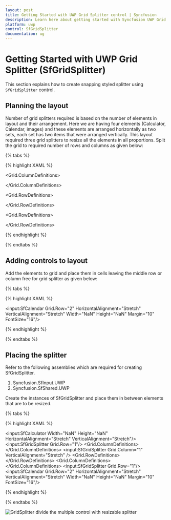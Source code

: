 ```yaml
---
layout: post
title: Getting Started with UWP Grid Splitter control | Syncfusion
description: Learn here about getting started with Syncfusion UWP Grid Splitter (SfGridSplitter) control, its elements and more.
platform: uwp
control: SfGridSplitter
documentation: ug
---
```


# Getting Started with UWP Grid Splitter (SfGridSplitter)

This section explains how to create snapping styled splitter using `SfGridSplitter` control.

## Planning the layout 

Number of grid splitters required is based on the number of elements in layout and their arrangement. Here we are having four elements (Calculator, Calendar, images) and these elements are arranged horizontally as two sets, each set has two items that were arranged vertically. This layout required three grid splitters to resize all the elements in all proportions. Split the grid to required number of rows and columns as given below:

{% tabs %}

{% highlight XAML %}

<Grid Background="{ThemeResource ApplicationPageBackgroundThemeBrush}">

<Grid.ColumnDefinitions>

<ColumnDefinition Width="0.5*" MinWidth="50"/>

<ColumnDefinition Width="25"/>

<ColumnDefinition MinWidth="50"/>

</Grid.ColumnDefinitions>

<Grid>

<Grid.RowDefinitions>

<RowDefinition MinHeight="50"/>

<RowDefinition Height="Auto"/>

<RowDefinition Height="0.5*" MinHeight="50"/>

</Grid.RowDefinitions>

</Grid>

<Grid Grid.Column="2">

<Grid.RowDefinitions>

<RowDefinition Height="0.5*" MinHeight="50"/>

<RowDefinition Height="Auto"/>

<RowDefinition MinHeight="50"/>

</Grid.RowDefinitions>

</Grid>

</Grid>

{% endhighlight %}

{% endtabs %}

## Adding controls to layout 

Add the elements to grid and place them in cells leaving the middle row or column free for grid splitter as given below:

{% tabs %}

{% highlight XAML %}

<Grid Background="{ThemeResource ApplicationPageBackgroundThemeBrush}">
<Grid.ColumnDefinitions>
<ColumnDefinition Width="0.5*" MinWidth="50"/>
<ColumnDefinition Width="25"/>
<ColumnDefinition MinWidth="50"/>
</Grid.ColumnDefinitions>
<Grid>
<Grid.RowDefinitions>
<RowDefinition MinHeight="50"/>
<RowDefinition Height="Auto"/>
<RowDefinition Height="0.5*" MinHeight="50"/>
</Grid.RowDefinitions>
<input:SfCalculator Width="NaN" Height="NaN"
HorizontalAlignment="Stretch" VerticalAlignment="Stretch"/>

<Grid Grid.Row="2" Background="LightCoral">
<Grid.ColumnDefinitions>
<ColumnDefinition />
<ColumnDefinition />
</Grid.ColumnDefinitions>
<Path Fill="White" Stretch="Uniform" Margin="20"
Data="M14.911999,36.994997C14.911999,36.994997 20.409431,39.888113 31.999999,39.888112 43.590566,39.888113 49.087998,36.994997 49.087998,36.994997 49.087998,45.05326 43.336564,54.082996 31.999999,54.082996 20.663433,54.082996 14.911999,45.05326 14.911999,36.994997z M41.99056,22.008999C44.746226,22.008999 49.482999,25.443786 49.482999,27.004935 49.482999,28.566084 44.746226,27.004935 41.99056,27.004935 39.234794,27.004935 36.996001,28.760077 36.996001,27.004935 36.996001,25.248492 39.234794,22.008999 41.99056,22.008999z M22.00962,22.008999C24.765454,22.008999 27.005,25.248492 27.005,27.004935 27.005,28.760077 24.765454,27.004935 22.00962,27.004935 19.253886,27.004935 14.517,28.566084 14.516999,27.004935 14.517,25.443786 19.253886,22.008999 22.00962,22.008999z M31.999999,4.9947777C17.11,4.9947777 4.99545,17.109299 4.99545,31.999999 4.99545,46.890699 17.11,59.005199 31.999999,59.005199 46.89,59.005199 59.0052,46.890699 59.0052,31.999999 59.0052,17.109299 46.89,4.9947777 31.999999,4.9947777z M31.999999,0C49.6732,0 64.000001,14.326799 64.000001,31.999999 64.000001,49.673199 49.6732,63.999998 31.999999,63.999998 14.3268,63.999998 0,49.673199 0,31.999999 0,14.326799 14.3268,0 31.999999,0z"/>
<Path Fill="White" Stretch="Uniform" Margin="20"
Grid.Column="1"
Data="M49.041,37.888998C46.583956,45.443701 40.718889,48.415001 32.000286,48.415001 27.0004,48.415001 22.603999,47.9606 22.604,44.614201 22.603999,41.767899 27.038799,44.0765 32.000286,44.0765 39.541216,44.0765 44.432205,44.4202 49.041,37.888998z M31.920897,26.381837C31.152713,26.381837,30.415843,26.489504,29.733346,26.686669L29.536378,26.747936 29.525844,27.284274C29.255528,34.056179 24.868841,36.202001 20.9238,36.202001 17.615057,36.202001 12.370603,34.779371 10.520255,29.166882L10.460608,28.966284 10.250998,28.948714C8.9134722,28.829189,7.419548,28.619898,5.9481936,28.260834L5.5973196,28.171415 5.5229349,28.820141C5.4319,29.713738 5.3852587,30.620273 5.3852587,31.537498 5.3852587,46.213104 17.325372,58.15193 32.000513,58.15193 46.675554,58.15193 58.615786,46.213104 58.615786,31.537498 58.615786,30.620273 58.569143,29.713738 58.478109,28.820142L58.403692,28.171154 58.051794,28.260834C56.580442,28.619898,55.086519,28.829189,53.748995,28.948714L53.543726,28.96592 53.480742,29.166883C51.630381,34.779371 46.385902,36.202001 43.077257,36.202001 39.132236,36.202001 34.745478,34.056179 34.475158,27.284274L34.465663,26.800868 34.397585,26.776595C33.63586,26.522463,32.798822,26.381837,31.920897,26.381837z M32.000513,4.9231281C20.30626,4.9231281,10.348776,12.504359,6.7860508,23.010435L6.6705694,23.365368 7.1620426,23.494185C7.9243679,23.675234,8.7222767,23.811754,9.508605,23.913207L9.8758688,23.955598 9.8849068,23.863807C10.149009,21.776664 11.976937,21.691 20.9238,21.691 24.058201,21.691 26.212001,21.901933 27.582201,22.622825L27.783659,22.737643 28.232927,22.582504C29.383512,22.213504 30.625788,22.011999 31.920897,22.011999 33.401072,22.011999 34.812228,22.275189 36.096364,22.750804L36.15559,22.774247 36.17085,22.764043C37.523363,21.929124 39.746655,21.691 43.077257,21.691 52.024075,21.691 53.851995,21.776664 54.116095,23.863807L54.125051,23.954759 54.493399,23.912269C55.279299,23.810934,56.07667,23.674575,56.838507,23.493682L57.330282,23.364805 57.214983,23.010435C53.652227,12.504359,43.694687,4.9231281,32.000513,4.9231281z M32.000513,0C45.88052,0,57.666513,8.9660902,61.881887,21.422423L61.997049,21.777128 62.204645,21.825213C62.736212,21.975394 63.221319,22.304366 63.561129,22.792625 64.286856,23.840112 64.089018,25.253878 63.141394,26.063838L63.073172,26.116389 63.1756,26.734601C63.414896,28.300633 63.539,29.904572 63.539,31.537498 63.539,48.955387 49.418562,63.074999 32.000513,63.074999 14.582464,63.074999 0.46199989,48.955387 0.46199989,31.537498 0.46199989,29.904572 0.58610535,28.300633 0.8253994,26.7346L0.9277153,26.117068 0.85861588,26.063837C-0.088972092,25.253878 -0.28686905,23.840112 0.43883705,22.792625 0.7769413,22.304366 1.2604656,21.975394 1.7913322,21.825213L2.0043793,21.775813 2.1191158,21.422423C6.3344965,8.9660902,18.120505,0,32.000513,0z"/>
</Grid>
</Grid>

<Grid Grid.Column="2">
<Grid.RowDefinitions>
<RowDefinition Height="0.5*" MinHeight="50"/>
<RowDefinition Height="Auto"/>
<RowDefinition MinHeight="50"/>
</Grid.RowDefinitions>
<Grid Background="LightSkyBlue">
<Grid.ColumnDefinitions>
<ColumnDefinition />
<ColumnDefinition />
</Grid.ColumnDefinitions>
<Path Fill="White" Stretch="Uniform" Margin="20"
Data="F1M31.9258,2.66919C15.5654,2.66919 2.30273,15.9323 2.30273,32.2968 2.30273,48.6575 15.5654,61.9192 31.9258,61.9192 48.2864,61.9192 61.5527,48.6575 61.5527,32.2968 61.5527,15.9323 48.2864,2.66919 31.9258,2.66919z M22.8698,18.0287L25.3492,16.8241 30.5482,27.5298 28.0677,28.7356 22.8698,18.0287z M31.708,38.4453C29.2285,38.4453 27.22,36.4348 27.22,33.957 27.22,31.4752 29.2285,29.4648 31.708,29.4648 34.1875,29.4648 36.1998,31.4752 36.1998,33.957 36.1998,36.4348 34.1875,38.4453 31.708,38.4453z M52.1797,32.6459C51.9912,21.7317 43.1016,12.9387 32.1436,12.9387 21.1855,12.9387 12.2979,21.7317 12.1107,32.6459L7.6048,32.6459C7.79327,19.2473 18.7054,8.44263 32.1436,8.44263 45.5833,8.44263 56.4935,19.2473 56.6823,32.6459L52.1797,32.6459z"/>
<Path Fill="White" Stretch="Uniform" Margin="20"
Grid.Column="1"
Data="M54.678001,29.745001C55.782101,29.745001 56.678001,30.639589 56.678001,31.745201 56.678001,32.849312 55.782101,33.743999 54.678001,33.743999 53.573803,33.743999 52.678001,32.849312 52.678001,31.745201 52.678001,30.639589 53.573803,29.745001 54.678001,29.745001z M9.6049852,29.745001C10.710406,29.745001 11.605,30.639589 11.605,31.745201 11.605,32.849312 10.710406,33.743999 9.6049852,33.743999 8.5008631,33.743999 7.605,32.849312 7.6049995,31.745201 7.605,30.639589 8.5008631,29.745001 9.6049852,29.745001z M32.141899,29.640001C33.303566,29.640001 34.244999,30.581547 34.244999,31.743101 34.244999,32.904556 33.303566,33.846001 32.141899,33.846001 30.980234,33.846001 30.040001,32.904556 30.040001,31.743101 30.040001,30.581547 30.980234,29.640001 32.141899,29.640001z M32.141949,28.528999C30.365778,28.528999 28.927,29.967823 28.927,31.743851 28.927,33.519878 30.365778,34.959999 32.141949,34.959999 33.917923,34.959999 35.358002,33.519878 35.358002,31.743851 35.358002,29.967823 33.917923,28.528999 32.141949,28.528999z M11.834315,19.202999C12.938407,19.202999 13.833,20.100267 13.833,21.204451 13.833,22.308733 12.938407,23.206001 11.834315,23.206001 10.727523,23.206001 9.8330002,22.308733 9.8330002,21.204451 9.8330002,20.100267 10.727523,19.202999 11.834315,19.202999z M51.338799,17.869999C52.444199,17.869999 53.339996,18.767065 53.339996,19.871 53.339996,20.974934 52.444199,21.872 51.338799,21.872 50.2346,21.872 49.339996,20.974934 49.339996,19.871 49.339996,18.767065 50.2346,17.869999 51.338799,17.869999z M32.142097,14.799L37.459999,33.722927 32.142097,38.917 26.823999,33.846531z M44.015198,10.546C45.119499,10.546 46.014,11.442888 46.014,12.54695 46.014,13.652112 45.119499,14.548 44.015198,14.548 42.909698,14.548 42.014,13.652112 42.014,12.54695 42.014,11.442888 42.909698,10.546 44.015198,10.546z M20.2677,10.546C21.373199,10.546 22.268999,11.442888 22.268999,12.54695 22.268999,13.652112 21.373199,14.548 20.2677,14.548 19.163599,14.548 18.268999,13.652112 18.268999,12.54695 18.268999,11.442888 19.163599,10.546 20.2677,10.546z M32.142002,7.3320007C33.247402,7.3320003 34.142002,8.2266035 34.142002,9.3308249 34.142002,10.436426 33.247402,11.331 32.142002,11.331 31.037701,11.331 30.142,10.436426 30.142,9.3308249 30.142,8.2266035 31.037701,7.3320003 32.142002,7.3320007z M32,5.2864323C17.246099,5.2864318 5.2865601,17.247374 5.2865601,31.99995 5.2865601,46.753826 17.246099,58.71331 32,58.71331 46.754002,58.71331 58.7136,46.753826 58.7136,31.99995 58.7136,17.247374 46.754002,5.2864318 32,5.2864323z M32,0C49.673199,0 64,14.326778 64,31.99995 64,49.673122 49.673199,64 32,64 14.3268,64 0,49.673122 0,31.99995 0,14.326778 14.3268,0 32,0z"/>
</Grid>

<input:SfCalendar Grid.Row="2" HorizontalAlignment="Stretch"
VerticalAlignment="Stretch" Width="NaN" Height="NaN"
Margin="10" FontSize="16"/>
</Grid>


</Grid>

{% endhighlight %}

{% endtabs %}



## Placing the splitter  

Refer to the following assemblies which are required for creating SfGridSplitter.

1. Syncfusion.SfInput.UWP
2. Syncfusion.SfShared.UWP

Create the instances of SfGridSplitter and place them in between elements that are to be resized.

{% tabs %}

{% highlight XAML %}

<Grid Background="{ThemeResource ApplicationPageBackgroundThemeBrush}">
<Grid.ColumnDefinitions>
<ColumnDefinition Width="0.5*" MinWidth="50"/>
<ColumnDefinition Width="25"/>
<ColumnDefinition MinWidth="50"/>
</Grid.ColumnDefinitions>
<Rectangle Grid.ColumnSpan="3" Fill="LightGray" Opacity="0.2"/>
<Grid>
<Grid.RowDefinitions>
<RowDefinition MinHeight="50"/>
<RowDefinition Height="Auto"/>
<RowDefinition Height="0.5*" MinHeight="50"/>
</Grid.RowDefinitions>

<input:SfCalculator Width="NaN" Height="NaN"
HorizontalAlignment="Stretch" VerticalAlignment="Stretch"/>
<input:SfGridSplitter Grid.Row="1"/>
<Grid Grid.Row="2" Background="LightCoral">
<Grid.ColumnDefinitions>
<ColumnDefinition />
<ColumnDefinition />
</Grid.ColumnDefinitions>
<Path Fill="White" Stretch="Uniform" Margin="20"
Data="M14.911999,36.994997C14.911999,36.994997 20.409431,39.888113 31.999999,39.888112 43.590566,39.888113 49.087998,36.994997 49.087998,36.994997 49.087998,45.05326 43.336564,54.082996 31.999999,54.082996 20.663433,54.082996 14.911999,45.05326 14.911999,36.994997z M41.99056,22.008999C44.746226,22.008999 49.482999,25.443786 49.482999,27.004935 49.482999,28.566084 44.746226,27.004935 41.99056,27.004935 39.234794,27.004935 36.996001,28.760077 36.996001,27.004935 36.996001,25.248492 39.234794,22.008999 41.99056,22.008999z M22.00962,22.008999C24.765454,22.008999 27.005,25.248492 27.005,27.004935 27.005,28.760077 24.765454,27.004935 22.00962,27.004935 19.253886,27.004935 14.517,28.566084 14.516999,27.004935 14.517,25.443786 19.253886,22.008999 22.00962,22.008999z M31.999999,4.9947777C17.11,4.9947777 4.99545,17.109299 4.99545,31.999999 4.99545,46.890699 17.11,59.005199 31.999999,59.005199 46.89,59.005199 59.0052,46.890699 59.0052,31.999999 59.0052,17.109299 46.89,4.9947777 31.999999,4.9947777z M31.999999,0C49.6732,0 64.000001,14.326799 64.000001,31.999999 64.000001,49.673199 49.6732,63.999998 31.999999,63.999998 14.3268,63.999998 0,49.673199 0,31.999999 0,14.326799 14.3268,0 31.999999,0z"/>
<Path Fill="White" Stretch="Uniform" Margin="20"
Grid.Column="1"
Data="M49.041,37.888998C46.583956,45.443701 40.718889,48.415001 32.000286,48.415001 27.0004,48.415001 22.603999,47.9606 22.604,44.614201 22.603999,41.767899 27.038799,44.0765 32.000286,44.0765 39.541216,44.0765 44.432205,44.4202 49.041,37.888998z M31.920897,26.381837C31.152713,26.381837,30.415843,26.489504,29.733346,26.686669L29.536378,26.747936 29.525844,27.284274C29.255528,34.056179 24.868841,36.202001 20.9238,36.202001 17.615057,36.202001 12.370603,34.779371 10.520255,29.166882L10.460608,28.966284 10.250998,28.948714C8.9134722,28.829189,7.419548,28.619898,5.9481936,28.260834L5.5973196,28.171415 5.5229349,28.820141C5.4319,29.713738 5.3852587,30.620273 5.3852587,31.537498 5.3852587,46.213104 17.325372,58.15193 32.000513,58.15193 46.675554,58.15193 58.615786,46.213104 58.615786,31.537498 58.615786,30.620273 58.569143,29.713738 58.478109,28.820142L58.403692,28.171154 58.051794,28.260834C56.580442,28.619898,55.086519,28.829189,53.748995,28.948714L53.543726,28.96592 53.480742,29.166883C51.630381,34.779371 46.385902,36.202001 43.077257,36.202001 39.132236,36.202001 34.745478,34.056179 34.475158,27.284274L34.465663,26.800868 34.397585,26.776595C33.63586,26.522463,32.798822,26.381837,31.920897,26.381837z M32.000513,4.9231281C20.30626,4.9231281,10.348776,12.504359,6.7860508,23.010435L6.6705694,23.365368 7.1620426,23.494185C7.9243679,23.675234,8.7222767,23.811754,9.508605,23.913207L9.8758688,23.955598 9.8849068,23.863807C10.149009,21.776664 11.976937,21.691 20.9238,21.691 24.058201,21.691 26.212001,21.901933 27.582201,22.622825L27.783659,22.737643 28.232927,22.582504C29.383512,22.213504 30.625788,22.011999 31.920897,22.011999 33.401072,22.011999 34.812228,22.275189 36.096364,22.750804L36.15559,22.774247 36.17085,22.764043C37.523363,21.929124 39.746655,21.691 43.077257,21.691 52.024075,21.691 53.851995,21.776664 54.116095,23.863807L54.125051,23.954759 54.493399,23.912269C55.279299,23.810934,56.07667,23.674575,56.838507,23.493682L57.330282,23.364805 57.214983,23.010435C53.652227,12.504359,43.694687,4.9231281,32.000513,4.9231281z M32.000513,0C45.88052,0,57.666513,8.9660902,61.881887,21.422423L61.997049,21.777128 62.204645,21.825213C62.736212,21.975394 63.221319,22.304366 63.561129,22.792625 64.286856,23.840112 64.089018,25.253878 63.141394,26.063838L63.073172,26.116389 63.1756,26.734601C63.414896,28.300633 63.539,29.904572 63.539,31.537498 63.539,48.955387 49.418562,63.074999 32.000513,63.074999 14.582464,63.074999 0.46199989,48.955387 0.46199989,31.537498 0.46199989,29.904572 0.58610535,28.300633 0.8253994,26.7346L0.9277153,26.117068 0.85861588,26.063837C-0.088972092,25.253878 -0.28686905,23.840112 0.43883705,22.792625 0.7769413,22.304366 1.2604656,21.975394 1.7913322,21.825213L2.0043793,21.775813 2.1191158,21.422423C6.3344965,8.9660902,18.120505,0,32.000513,0z"/>
</Grid>
</Grid>
<input:SfGridSplitter Grid.Column="1" VerticalAlignment="Stretch" />
<Grid Grid.Column="2">
<Grid.RowDefinitions>
<RowDefinition Height="0.5*" MinHeight="50"/>
<RowDefinition Height="Auto"/>
<RowDefinition MinHeight="50"/>
</Grid.RowDefinitions>
<Grid Background="LightSkyBlue">
<Grid.ColumnDefinitions>
<ColumnDefinition />
<ColumnDefinition />
</Grid.ColumnDefinitions>
<Path Fill="White" Stretch="Uniform" Margin="20"
Data="F1M31.9258,2.66919C15.5654,2.66919 2.30273,15.9323 2.30273,32.2968 2.30273,48.6575 15.5654,61.9192 31.9258,61.9192 48.2864,61.9192 61.5527,48.6575 61.5527,32.2968 61.5527,15.9323 48.2864,2.66919 31.9258,2.66919z M22.8698,18.0287L25.3492,16.8241 30.5482,27.5298 28.0677,28.7356 22.8698,18.0287z M31.708,38.4453C29.2285,38.4453 27.22,36.4348 27.22,33.957 27.22,31.4752 29.2285,29.4648 31.708,29.4648 34.1875,29.4648 36.1998,31.4752 36.1998,33.957 36.1998,36.4348 34.1875,38.4453 31.708,38.4453z M52.1797,32.6459C51.9912,21.7317 43.1016,12.9387 32.1436,12.9387 21.1855,12.9387 12.2979,21.7317 12.1107,32.6459L7.6048,32.6459C7.79327,19.2473 18.7054,8.44263 32.1436,8.44263 45.5833,8.44263 56.4935,19.2473 56.6823,32.6459L52.1797,32.6459z"/>
<Path Fill="White" Stretch="Uniform" Margin="20"
Grid.Column="1"
Data="M54.678001,29.745001C55.782101,29.745001 56.678001,30.639589 56.678001,31.745201 56.678001,32.849312 55.782101,33.743999 54.678001,33.743999 53.573803,33.743999 52.678001,32.849312 52.678001,31.745201 52.678001,30.639589 53.573803,29.745001 54.678001,29.745001z M9.6049852,29.745001C10.710406,29.745001 11.605,30.639589 11.605,31.745201 11.605,32.849312 10.710406,33.743999 9.6049852,33.743999 8.5008631,33.743999 7.605,32.849312 7.6049995,31.745201 7.605,30.639589 8.5008631,29.745001 9.6049852,29.745001z M32.141899,29.640001C33.303566,29.640001 34.244999,30.581547 34.244999,31.743101 34.244999,32.904556 33.303566,33.846001 32.141899,33.846001 30.980234,33.846001 30.040001,32.904556 30.040001,31.743101 30.040001,30.581547 30.980234,29.640001 32.141899,29.640001z M32.141949,28.528999C30.365778,28.528999 28.927,29.967823 28.927,31.743851 28.927,33.519878 30.365778,34.959999 32.141949,34.959999 33.917923,34.959999 35.358002,33.519878 35.358002,31.743851 35.358002,29.967823 33.917923,28.528999 32.141949,28.528999z M11.834315,19.202999C12.938407,19.202999 13.833,20.100267 13.833,21.204451 13.833,22.308733 12.938407,23.206001 11.834315,23.206001 10.727523,23.206001 9.8330002,22.308733 9.8330002,21.204451 9.8330002,20.100267 10.727523,19.202999 11.834315,19.202999z M51.338799,17.869999C52.444199,17.869999 53.339996,18.767065 53.339996,19.871 53.339996,20.974934 52.444199,21.872 51.338799,21.872 50.2346,21.872 49.339996,20.974934 49.339996,19.871 49.339996,18.767065 50.2346,17.869999 51.338799,17.869999z M32.142097,14.799L37.459999,33.722927 32.142097,38.917 26.823999,33.846531z M44.015198,10.546C45.119499,10.546 46.014,11.442888 46.014,12.54695 46.014,13.652112 45.119499,14.548 44.015198,14.548 42.909698,14.548 42.014,13.652112 42.014,12.54695 42.014,11.442888 42.909698,10.546 44.015198,10.546z M20.2677,10.546C21.373199,10.546 22.268999,11.442888 22.268999,12.54695 22.268999,13.652112 21.373199,14.548 20.2677,14.548 19.163599,14.548 18.268999,13.652112 18.268999,12.54695 18.268999,11.442888 19.163599,10.546 20.2677,10.546z M32.142002,7.3320007C33.247402,7.3320003 34.142002,8.2266035 34.142002,9.3308249 34.142002,10.436426 33.247402,11.331 32.142002,11.331 31.037701,11.331 30.142,10.436426 30.142,9.3308249 30.142,8.2266035 31.037701,7.3320003 32.142002,7.3320007z M32,5.2864323C17.246099,5.2864318 5.2865601,17.247374 5.2865601,31.99995 5.2865601,46.753826 17.246099,58.71331 32,58.71331 46.754002,58.71331 58.7136,46.753826 58.7136,31.99995 58.7136,17.247374 46.754002,5.2864318 32,5.2864323z M32,0C49.673199,0 64,14.326778 64,31.99995 64,49.673122 49.673199,64 32,64 14.3268,64 0,49.673122 0,31.99995 0,14.326778 14.3268,0 32,0z"/>
</Grid>
<input:SfGridSplitter Grid.Row="1"/>
<input:SfCalendar Grid.Row="2" HorizontalAlignment="Stretch"
VerticalAlignment="Stretch" Width="NaN" Height="NaN"
Margin="10" FontSize="16"/>
</Grid>

</Grid>

{% endhighlight %}

{% endtabs %}


![GridSplitter divide the multiple control with resizable splitter](Overview-images/uwp-grid-splitter-getting-started.jpeg)